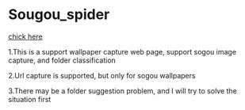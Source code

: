 # Sougou_spider
[chick here](https://github.com/hfg123/Spider_crawler/tree/master/Sougou_spider)
      
1.This is a support wallpaper capture web page, support sogou image capture, and folder classification

2.Url capture is supported, but only for sogou wallpapers

3.There may be a folder suggestion problem, and I will try to solve the situation first


